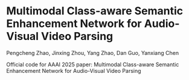 # Multimodal Class-aware Semantic Enhancement Network for Audio-Visual Video Parsing
Pengcheng Zhao, Jinxing Zhou, Yang Zhao, Dan Guo, Yanxiang Chen

Official code for AAAI 2025 paper: Multimodal Class-aware Semantic Enhancement Network for Audio-Visual Video Parsing
